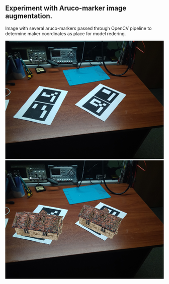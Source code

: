 ## Experiment with Aruco-marker image augmentation.

Image with several aruco-markers passed through OpenCV pipeline to determine maker coordinates as place for model redering. 

![marker image](data/back_small.png)
![augmented image](data/augmented_image.png)